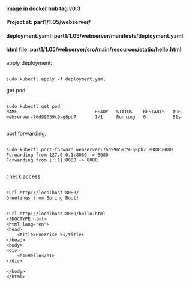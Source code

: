 
#### [image in docker hub tag v0.3](https://hub.docker.com/r/lnsth/todo-app)

#### Project at: part1/1.05/webserver/

#### deployment.yaml: part1/1.05/webserver/manifests/deployment.yaml
#### html file: part1/1.05/webserver/src/main/resources/static/hello.html



apply deployment:

```

sudo kubectl apply -f deployment.yaml 

```


get pod:

```

sudo kubectl get pod
NAME                             READY   STATUS    RESTARTS   AGE
webserver-76d99659c9-g8pb7       1/1     Running   0          81s


```

port forwarding:

```

sudo kubectl port-forward webserver-76d99659c9-g8pb7 8080:8080
Forwarding from 127.0.0.1:8080 -> 8080
Forwarding from [::1]:8080 -> 8080


```


check access:
```

curl http://localhost:8080/
Greetings from Spring Boot!

```

```

curl http://localhost:8080/hello.html
<!DOCTYPE html>
<html lang="en">
<head>
    <title>Exercise 5</title>
</head>
<body>
<div>
    <h1>Hello</h1>
</div>

</body>
</html>

```
